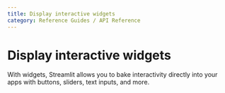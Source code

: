 ```yaml
---
title: Display interactive widgets
category: Reference Guides / API Reference
---
```


# Display interactive widgets

With widgets, Streamlit allows you to bake interactivity directly into your apps with buttons, sliders, text inputs, and more.

<Autofunction function="streamlit.button" />
<Autofunction function="streamlit.checkbox" />
<Autofunction function="streamlit.radio" />
<Autofunction function="streamlit.selectbox" />
<Autofunction function="streamlit.multiselect" />
<Autofunction function="streamlit.slider" />
<Autofunction function="streamlit.select_slider" />
<Autofunction function="streamlit.text_input" />
<Autofunction function="streamlit.number_input" />
<Autofunction function="streamlit.text_area" />
<Autofunction function="streamlit.date_input" />
<Autofunction function="streamlit.time_input" />
<Autofunction function="streamlit.file_uploader" />
<Autofunction function="streamlit.color_picker" />
